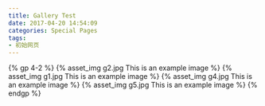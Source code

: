 ```yaml
---
title: Gallery Test
date: 2017-04-20 14:54:09
categories: Special Pages
tags:
- 初始网页
---
```


{% gp 4-2 %}
{% asset_img g2.jpg This is an example image %}
{% asset_img g1.jpg This is an example image %}
{% asset_img g4.jpg This is an example image %}
{% asset_img g5.jpg This is an example image %}
{% endgp %}
